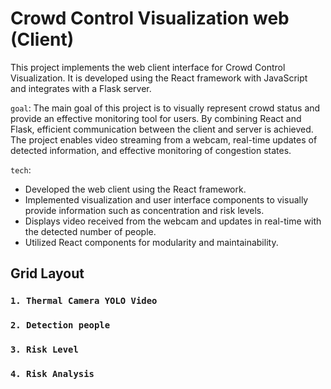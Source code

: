 # Crowd Control Visualization web (Client)

This project implements the web client interface for Crowd Control Visualization. It is developed using the React framework with JavaScript and integrates with a Flask server.

`goal`: The main goal of this project is to visually represent crowd status and provide an effective monitoring tool for users. By combining React and Flask, efficient communication between the client and server is achieved. The project enables video streaming from a webcam, real-time updates of detected information, and effective monitoring of congestion states.

`tech`: 
- Developed the web client using the React framework.
- Implemented visualization and user interface components to visually provide information such as concentration and risk levels.
- Displays video received from the webcam and updates in real-time with the detected number of people.
- Utilized React components for modularity and maintainability.

## Grid Layout

### `1. Thermal Camera YOLO Video`

### `2. Detection people`

### `3. Risk Level`

### `4. Risk Analysis`


